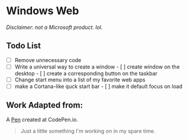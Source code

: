 # Windows Web

*Disclaimer: not a Microsoft product. lol.*

## Todo List

- [ ] Remove unnecessary code
- [ ] Write a universal way to create a window
      - [ ] create window on the desktop
      - [ ] create a corresponding button on the taskbar
- [ ] Change start menu into a list of my favorite web apps
- [ ] make a Cortana-like quck start bar
      - [ ] make it default focus on load

Work Adapted from:
------------------
A [Pen](http://codepen.io/keithpickering/pen/azBdNj) created at CodePen.io.

> Just a little something I'm working on in my spare time.
